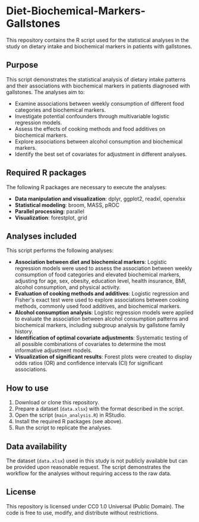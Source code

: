 # Diet-Biochemical-Markers-Gallstones

This repository contains the R script used for the statistical analyses in the study on dietary intake and biochemical markers in patients with gallstones.

## Purpose
This script demonstrates the statistical analysis of dietary intake patterns and their associations with biochemical markers in patients diagnosed with gallstones. The analyses aim to:
- Examine associations between weekly consumption of different food categories and biochemical markers.
- Investigate potential confounders through multivariable logistic regression models.
- Assess the effects of cooking methods and food additives on biochemical markers.
- Explore associations between alcohol consumption and biochemical markers.
- Identify the best set of covariates for adjustment in different analyses.

## Required R packages
The following R packages are necessary to execute the analyses:
- **Data manipulation and visualization**: dplyr, ggplot2, readxl, openxlsx
- **Statistical modeling**: broom, MASS, pROC
- **Parallel processing**: parallel
- **Visualization**: forestplot, grid

## Analyses included
This script performs the following analyses:
- **Association between diet and biochemical markers**: Logistic regression models were used to assess the association between weekly consumption of food categories and elevated biochemical markers, adjusting for age, sex, obesity, education level, health insurance, BMI, alcohol consumption, and physical activity.
- **Evaluation of cooking methods and additives**: Logistic regression and Fisher's exact test were used to explore associations between cooking methods, commonly used food additives, and biochemical markers.
- **Alcohol consumption analysis**: Logistic regression models were applied to evaluate the association between alcohol consumption patterns and biochemical markers, including subgroup analysis by gallstone family history.
- **Identification of optimal covariate adjustments**: Systematic testing of all possible combinations of covariates to determine the most informative adjustment models.
- **Visualization of significant results**: Forest plots were created to display odds ratios (OR) and confidence intervals (CI) for significant associations.

## How to use
1. Download or clone this repository.
2. Prepare a dataset (`data.xlsx`) with the format described in the script.
3. Open the script (`main_analysis.R`) in RStudio.
4. Install the required R packages (see above).
5. Run the script to replicate the analyses.

## Data availability
The dataset (`data.xlsx`) used in this study is not publicly available but can be provided upon reasonable request. The script demonstrates the workflow for the analyses without requiring access to the raw data.

## License
This repository is licensed under CC0 1.0 Universal (Public Domain). The code is free to use, modify, and distribute without restrictions.

